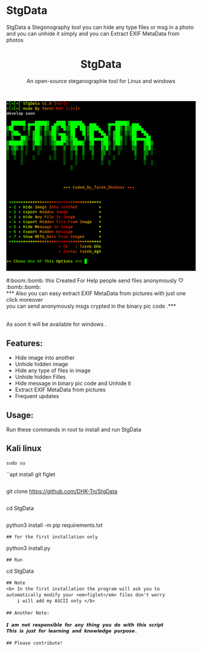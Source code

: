 # StgData
StgData a Stegonography tool you can hide any type files or msg in a photo and you can unhide it simply and you can Extract EXIF MetaData from photos 

<h1 align="center">StgData</h1>
<p align="center">An open-source steganographie tool for Linux and windows </p><br>

<p align="center">
  <img src="https://github.com/DHK-Tn/StgData/blob/main/stg.png"><br>
</p>
#:boom::bomb: this Created For Help people send files anonymously ♡ :bomb::bomb: <br>
*** Also you can easy extract EXIF MetaData from pictures with just one click moreover<br> 
you can send anonymously msgs crypted in the binary pic code .***<br><br>

As soon it will be available for windows .

## Features:

- Hide image into another 
- Unhide hidden image
- Hide any type of files in image 
- Unhide hidden Filles
- Hide message in binary pic code and Unhide it
- Extract EXIF MetaData from pictures 
- Frequent updates

## Usage:

Run these commands in root to install and run  StgData

## Kali linux
```
sudo su 
```
``apt install git figlet  
```
```
git clone https://github.com/DHK-Tn/StgData
```
```
cd StgData
```
```
python3 install -m pip requirements.txt  
```
## for the first installation only
```
python3 install.py

```
## Run 
```
cd StgData
```
## Note
<b> In the first installation the program will ask you to automatically modify your <em>figlet</em> files don't worry
    i will add my ASCII only </b>

## Another Note:

𝙄 𝙖𝙢 𝙣𝙤𝙩 𝙧𝙚𝙨𝙥𝙤𝙣𝙨𝙞𝙗𝙡𝙚 𝙛𝙤𝙧 𝙖𝙣𝙮 𝙩𝙝𝙞𝙣𝙜 𝙮𝙤𝙪 𝙙𝙤 𝙬𝙞𝙩𝙝 𝙩𝙝𝙞𝙨 𝙨𝙘𝙧𝙞𝙥𝙩
𝙏𝙝𝙞𝙨 𝙞𝙨 𝙟𝙪𝙨𝙩 𝙛𝙤𝙧 𝙡𝙚𝙖𝙧𝙣𝙞𝙣𝙜 𝙖𝙣𝙙 𝙠𝙣𝙤𝙬𝙡𝙚𝙙𝙜𝙚 𝙥𝙪𝙧𝙥𝙤𝙨𝙚.

## Please contribute! 
